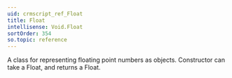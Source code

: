 ```yaml
---
uid: crmscript_ref_Float
title: Float
intellisense: Void.Float
sortOrder: 354
so.topic: reference
---
```



A class for representing floating point numbers as objects.
Constructor can take a Float, and returns a Float.
